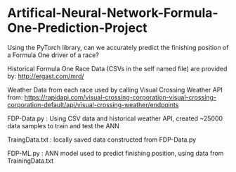# Artifical-Neural-Network-Formula-One-Prediction-Project
Using the PyTorch library, can we accurately predict the finishing position of a Formula One driver of a race?

Historical Formula One Race Data (CSVs in the self named file) are provided by: http://ergast.com/mrd/

Weather Data from each race used by calling Visual Crossing  Weather API from: https://rapidapi.com/visual-crossing-corporation-visual-crossing-corporation-default/api/visual-crossing-weather/endpoints

FDP-Data.py : Using CSV data and historical weather API, created ~25000 data samples to train and test the ANN

TraingData.txt : locally saved data constructed from FDP-Data.py

FDP-ML.py : ANN model used to predict finishing position, using data from TrainingData.txt
